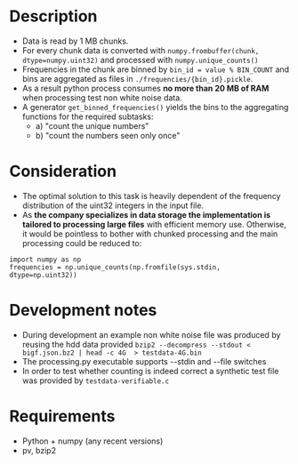 # Description
* Data is read by 1 MB chunks. 
* For every chunk data is converted with `numpy.frombuffer(chunk, dtype=numpy.uint32)` and processed with `numpy.unique_counts()`
* Frequencies in the chunk are binned by `bin_id = value % BIN_COUNT` and bins are aggregated as files in `./frequencies/{bin_id}.pickle`.
* As a result python process consumes **no more than 20 MB of RAM** when processing test non white noise data.
* A generator `get_binned_frequencies()` yields the bins to the aggregating functions for the required subtasks:
   * a) "count the unique numbers" 
   * b) "count the numbers seen only once"

# Consideration
* The optimal solution to this task is heavily dependent of the frequency distribution of the uint32 integers in the input file.
* As **the company specializes in data storage the implementation is tailored to processing large files** with efficient memory use.
Otherwise, it would be pointless to bother with chunked processing and the main processing could be reduced to:
```
import numpy as np
frequencies = np.unique_counts(np.fromfile(sys.stdin, dtype=np.uint32))
```

# Development notes

* During development an example non white noise file was produced by reusing the hdd data provided `bzip2 --decompress --stdout < bigf.json.bz2 | head -c 4G  > testdata-4G.bin`
* The processing.py executable supports --stdin and --file switches
* In order to test whether counting is indeed correct a synthetic test file was provided by `testdata-verifiable.c`

# Requirements
* Python + numpy (any recent versions)
* pv, bzip2
